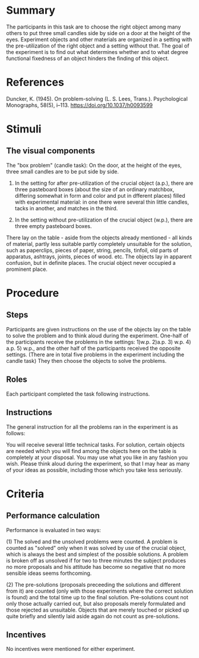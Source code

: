 # Summary
The participants in this task are to choose the right object among many others to put three small candles side by side on a door at the height of the eyes. Experiment objects and other materials are organized in a setting with the pre-utilization of the right object and a setting without that. The goal of the experiment is to find out what determines whether and to what degree functional fixedness of an object hinders the finding of this object.

# References
Duncker, K. (1945). On problem-solving (L. S. Lees, Trans.). Psychological Monographs, 58(5), i–113. https://doi.org/10.1037/h0093599

# Stimuli
## The visual components

The "box problem" (candle task): On the door, at the height of the eyes, three small candles are to be put side by side. 

1. In the setting for after pre-utilization of the crucial object (a.p.), there are three pasteboard boxes (about the size of an ordinary matchbox, differing somewhat in form and color and put in dfferent places) filled with experimental material: in one there were several thin little candles, tacks in another, and matches in the third.

2. In the setting without pre-utilization of the crucial object (w.p.), there are three empty pasteboard boxes.

There lay on the table - aside from the objects already mentioned - all kinds of material, partly less suitable partly completely unsuitable for the solution, such as paperclips, pieces of paper, string, pencils, tinfoil, old parts of apparatus, ashtrays, joints, pieces of wood. etc. The objects lay in apparent confusion, but in definite places. The crucial object never occupied a prominent place.

# Procedure
## Steps
Participants are given instructions on the use of the objects lay on the table to solve the problem and to think aloud during the experiment. One-half of the participants receive the problems in the settings: 1)w.p. 2)a.p. 3) w.p. 4) a.p. 5) w.p., and the other half of the participants received the opposite settings. (There are in total five problems in the experiment including the candle task) They then choose the objects to solve the problems.

## Roles 
Each participant completed the task following instructions.

## Instructions
The general instruction for all the problems ran in the experiment is as follows:

You will receive several little technical tasks. For solution, certain objects are needed which you will find among the objects here on the table is completely at your disposal. You may use what you like in any fashion you wish. Please think aloud during the experiment, so that I may hear as many of your ideas as possible, including those which you take less seriously.

# Criteria
## Performance calculation

Performance is evaluated in two ways:

(1) The solved and the unsolved problems were counted. A problem is counted as "solved" only when it was solved by use of the crucial object, which is always the best and simplest of the possible solutions. A problem is broken off as unsolved if for two to three minutes the subject produces no more proposals and his attitude has become so negative that no more sensible ideas seems forthcoming.

(2) The pre-solutions (proposals preceeding the solutions and different from it) are counted (only with those experiments where the correct solution is found) and the total time up to the final solution. Pre-solutions count not only those actually carried out, but also proposals merely formulated and those rejected as unsuitable. Objects that are merely touched or picked up quite briefly and silently laid aside again do not count as pre-solutions.

## Incentives
No incentives were mentioned for either experiment.
